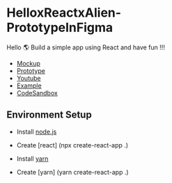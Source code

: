 # HelloxReactxAlien-PrototypeInFigma

Hello 🌎
Build a simple app using React and have fun !!!

- [Mockup](https://www.figma.com/file/8hNQBm1hRAKEgWXASmo3OM/Prototyping-in-Figma?node-id=0%3A1)
- [Prototype](https://www.figma.com/proto/8hNQBm1hRAKEgWXASmo3OM/Prototyping-in-Figma?node-id=0%3A2&scaling=scale-down&page-id=0%3A1)
- [Youtube](https://youtu.be/TB-_uu5Gnr8)
- [Example](https://kayac-chang.github.io/helloxreactxalien-prototypeinfigma/)
- [CodeSandbox](https://codesandbox.io/s/helloxreactxalien-prototypeinfigma-dwk2h)

## Environment Setup

- Install [node.js](https://nodejs.org/en/)
- Create [react] (npx create-react-app .) 

- Install [yarn](https://yarnpkg.com/getting-started/install)
- Create [yarn] (yarn create-react-app .) 
